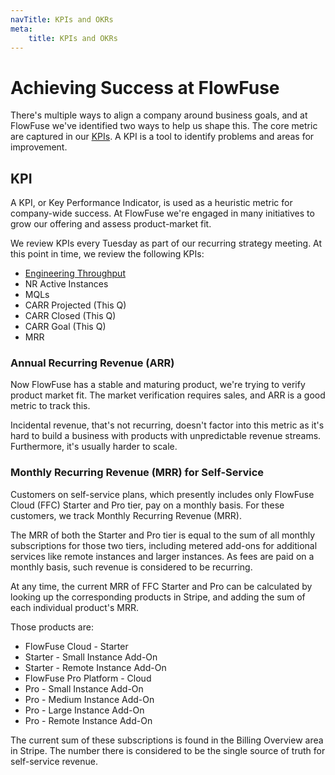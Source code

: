 ```yaml
---
navTitle: KPIs and OKRs
meta:
    title: KPIs and OKRs
---
```


# Achieving Success at FlowFuse

There's multiple ways to align a company around business goals, and at FlowFuse
we've identified two ways to help us shape this. The core metric are captured in
our [KPIs](#kpi). A KPI is a tool to identify problems and areas for improvement.

## KPI

A KPI, or Key Performance Indicator, is used as a heuristic metric for company-wide
success. At FlowFuse we're engaged in many initiatives to grow our offering and
assess product-market fit. 

We review KPIs every Tuesday as part of our recurring strategy meeting. 
At this point in time, we review the following KPIs:
* [Engineering Throughput](../development/project-management.md#engineering-throughput) 
* NR Active Instances
* MQLs
* CARR Projected (This Q)
* CARR Closed (This Q)
* CARR Goal (This Q)
* MRR

### Annual Recurring Revenue (ARR)

Now FlowFuse has a stable and maturing product, we're trying to verify product
market fit. The market verification requires sales, and ARR is a good metric to
track this.

Incidental revenue, that's not recurring, doesn't factor into this metric as it's
hard to build a business with products with unpredictable revenue streams. Furthermore,
it's usually harder to scale.

### Monthly Recurring Revenue (MRR) for Self-Service

Customers on self-service plans, which presently includes only FlowFuse Cloud (FFC) Starter and Pro tier, pay on a monthly basis. For these customers, we track Monthly Recurring Revenue (MRR). 

The MRR of both the Starter and Pro tier is equal to the sum of all monthly subscriptions for those two tiers, including metered add-ons for additional services like remote instances and larger instances. As fees are paid on a monthly basis, such revenue is considered to be recurring.

At any time, the current MRR of FFC Starter and Pro can be calculated by looking up the corresponding products in Stripe, and adding the sum of each individual product's MRR. 

Those products are:
- FlowFuse Cloud - Starter
- Starter - Small Instance Add-On
- Starter - Remote Instance Add-On
- FlowFuse Pro Platform - Cloud
- Pro - Small Instance Add-On
- Pro - Medium Instance Add-On
- Pro - Large Instance Add-On
- Pro - Remote Instance Add-On

The current sum of these subscriptions is found in the Billing Overview area in Stripe. The number there is considered to be the single source of truth for self-service revenue.
